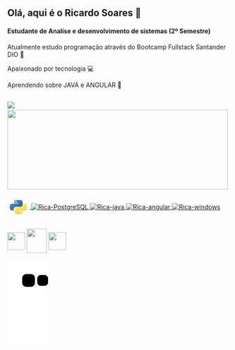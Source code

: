 ## Olá, aqui é o Ricardo Soares 👋
#### Estudante de Analíse e desenvolvimento de sistemas (2º Semestre)
<p> Atualmente estudo programação através do Bootcamp Fullstack Santander DIO 📖</p>
<p> Apaixonado por tecnologia 💻 </p>
<p> Aprendendo sobre JAVA e ANGULAR 🧠</p>

##

 <div>
  <a href="https://github.com/risoares19">
  <img height="180em" src="https://github-readme-stats.vercel.app/api?username=risoares19&show_icons=true&theme=dark&include_all_commits=true&count_private=true"/>
  <img height="180em" width="500" src="https://github-readme-stats.vercel.app/api/top-langs/?username=risoares19&layout=compact&langs_count=7&theme=dark"/>
</div>
  
<div 
  style="display: inline_block"><br>
  <img align="center" alt="Rica-Python" height="40" width="50" src="https://raw.githubusercontent.com/devicons/devicon/master/icons/python/python-original.svg">
  <img align="center" alt="Rica-PostgreSQL" height="40" width="50" src="https://cdn.jsdelivr.net/gh/devicons/devicon/icons/postgresql/postgresql-original.svg">
  <img align="center" alt="Rica-java" height="40" width="45" src="https://cdn.jsdelivr.net/gh/devicons/devicon/icons/java/java-original.svg">
  <img align="center" alt="Rica-angular" height="40" width="45" src="https://cdn.jsdelivr.net/gh/devicons/devicon/icons/angularjs/angularjs-original.svg">
  <img align="center" alt="Rica-windows" height="40" width="45" src="https://cdn.jsdelivr.net/gh/devicons/devicon/icons/windows8/windows8-original.svg">

 </div>
  
##  
  
<div> 
  <a href="https://instagram.com/risoares19" target="_blank"><img align="center" height="40" width="40" src="https://image.flaticon.com/icons/png/512/2111/2111463.png" target="_blank"></a>
  <a href = "mailto:risoares19.dev@gmail.com"><img align="center" height="55" width="45" src="https://cdn4.iconfinder.com/data/icons/social-media-logos-6/512/112-gmail_email_mail-256.png" target="_blank"></a>
  <a href="https://www.linkedin.com/in/risoares19" target="_blank"><img align="center" height="40" width="40" src="https://cdn2.iconfinder.com/data/icons/social-media-applications/64/social_media_applications_14-linkedin-256.png" target="_blank"></a>
 
   ![Snake animation](https://github.com/risoares19/risoares19/blob/output/github-contribution-grid-snake.svg)
 
 </div>
